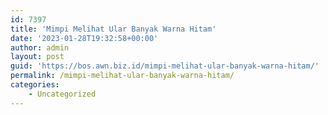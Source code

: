 ```yaml
---
id: 7397
title: 'Mimpi Melihat Ular Banyak Warna Hitam'
date: '2023-01-28T19:32:58+00:00'
author: admin
layout: post
guid: 'https://bos.awn.biz.id/mimpi-melihat-ular-banyak-warna-hitam/'
permalink: /mimpi-melihat-ular-banyak-warna-hitam/
categories:
    - Uncategorized
---
```


